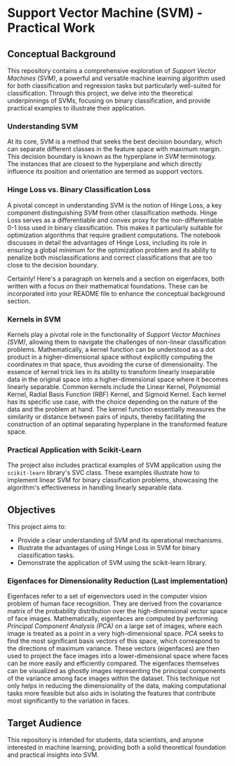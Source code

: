 # Support Vector Machine (SVM) - Practical Work

## Conceptual Background

This repository contains a comprehensive exploration of *Support Vector Machines (SVM)*, a powerful and versatile machine learning algorithm used for both classification and regression tasks but particularly well-suited for classification. Through this project, we delve into the theoretical underpinnings of SVMs, focusing on binary classification, and provide practical examples to illustrate their application.

### Understanding SVM

At its core, SVM is a method that seeks the best decision boundary, which can separate different classes in the feature space with maximum margin. This decision boundary is known as the hyperplane in *SVM* terminology. The instances that are closest to the hyperplane and which directly influence its position and orientation are termed as support vectors.

### Hinge Loss vs. Binary Classification Loss

A pivotal concept in understanding SVM is the notion of Hinge Loss, a key component distinguishing *SVM* from other classification methods. Hinge Loss serves as a differentiable and convex proxy for the non-differentiable 0-1 loss used in binary classification. This makes it particularly suitable for optimization algorithms that require gradient computations. The notebook discusses in detail the advantages of Hinge Loss, including its role in ensuring a global minimum for the optimization problem and its ability to penalize both misclassifications and correct classifications that are too close to the decision boundary.

Certainly! Here's a paragraph on kernels and a section on eigenfaces, both written with a focus on their mathematical foundations. These can be incorporated into your README file to enhance the conceptual background section.

### Kernels in SVM

Kernels play a pivotal role in the functionality of *Support Vector Machines (SVM)*, allowing them to navigate the challenges of non-linear classification problems. Mathematically, a kernel function can be understood as a dot product in a higher-dimensional space without explicitly computing the coordinates in that space, thus avoiding the curse of dimensionality. The essence of kernel trick lies in its ability to transform linearly inseparable data in the original space into a higher-dimensional space where it becomes linearly separable. Common kernels include the Linear Kernel, Polynomial Kernel, Radial Basis Function (RBF) Kernel, and Sigmoid Kernel. Each kernel has its specific use case, with the choice depending on the nature of the data and the problem at hand. The kernel function essentially measures the similarity or distance between pairs of inputs, thereby facilitating the construction of an optimal separating hyperplane in the transformed feature space.


### Practical Application with Scikit-Learn

The project also includes practical examples of SVM application using the `scikit-learn` library's SVC class. These examples illustrate how to implement linear SVM for binary classification problems, showcasing the algorithm's effectiveness in handling linearly separable data.

## Objectives

This project aims to:

- Provide a clear understanding of SVM and its operational mechanisms.
- Illustrate the advantages of using Hinge Loss in SVM for binary classification tasks.
- Demonstrate the application of SVM using the scikit-learn library.

### Eigenfaces for Dimensionality Reduction (Last implementation)

Eigenfaces refer to a set of eigenvectors used in the computer vision problem of human face recognition. They are derived from the covariance matrix of the probability distribution over the high-dimensional vector space of face images. Mathematically, eigenfaces are computed by performing *Principal Component Analysis (PCA)* on a large set of images, where each image is treated as a point in a very high-dimensional space. *PCA* seeks to find the most significant basis vectors of this space, which correspond to the directions of maximum variance. These vectors (eigenfaces) are then used to project the face images into a lower-dimensional space where faces can be more easily and efficiently compared. The eigenfaces themselves can be visualized as ghostly images representing the principal components of the variance among face images within the dataset. This technique not only helps in reducing the dimensionality of the data, making computational tasks more feasible but also aids in isolating the features that contribute most significantly to the variation in faces.


## Target Audience

This repository is intended for students, data scientists, and anyone interested in machine learning, providing both a solid theoretical foundation and practical insights into SVM.
